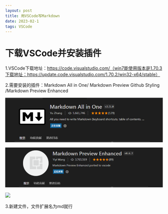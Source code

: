 ```yaml
---
layout: post
title: 用VSCode写Markdown
date: 2023-02-1
tags: VSCode  
---
```


# 下载VSCode并安装插件

1.VSCode下载地址：https://code.visualstudio.com/（win7能使用版本是1.70.3下载地址：https://update.code.visualstudio.com/1.70.2/win32-x64/stable）

2.需要安装的插件：Markdown All in One/ Markdown Preview Github Styling  /Markdown Preview Enhanced


![](/images/payimg/1.png)

![](/images/payimg/2.png)

![](/images/payimg/3g.png)





3.新建文件，文件扩展名为md就行
